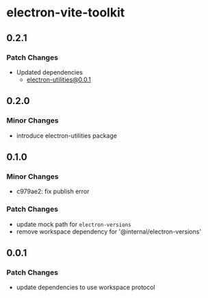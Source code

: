# electron-vite-toolkit

## 0.2.1

### Patch Changes

- Updated dependencies
  - electron-utilities@0.0.1

## 0.2.0

### Minor Changes

- introduce electron-utilities package

## 0.1.0

### Minor Changes

- c979ae2: fix publish error

### Patch Changes

- update mock path for `electron-versions`
- remove workspace dependency for '@internal/electron-versions'

## 0.0.1

### Patch Changes

- update dependencies to use workspace protocol
